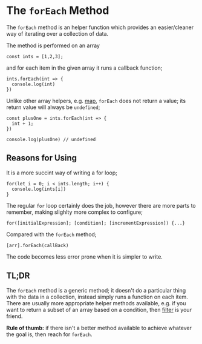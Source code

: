 # The `forEach` Method

The `forEach` method is an helper function which provides an easier/cleaner way of iterating over a collection of data.

The method is performed on an array

`const ints = [1,2,3];`

and for each item in the given array it runs a callback function;

```
ints.forEach(int => {
  console.log(int)
})
```

Unlike other array helpers, e.g. [map](../map), `forEach` does not return a value; its return value will always be `undefined`;

```
const plusOne = ints.forEach(int => {
  int + 1;
})

console.log(plusOne) // undefined
```

## Reasons for Using

It is a more succint way of writing a for loop;

```
for(let i = 0; i < ints.length; i++) {
  console.log(ints[i])
}
```

The regular `for` loop certainly does the job, however there are more parts to remember, making slighlty more complex to configure;

`for([initialExpression]; [condition]; [incrementExpression]) {...}`

Compared with the `forEach` method;

`[arr].forEach(callBack)`

The code becomes less error prone when it is simpler to write.

## TL;DR

The `forEach` method is a generic method; it doesn't do a particular thing with the data in a collection, instead simply runs a function on each item. There are usually more appropriate helper methods available, e.g. if you want to return a subset of an array based on a condition, then [filter](../filter) is your friend.

**Rule of thumb:** if there isn't a better method available to achieve whatever the goal is, then reach for `forEach`.
